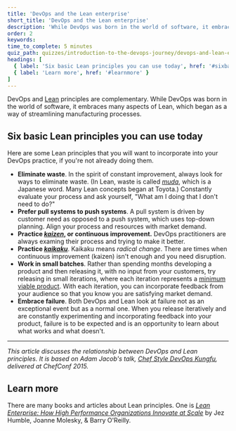 ```yaml
---
title: 'DevOps and the Lean enterprise'
short_title: 'DevOps and the Lean enterprise'
description: 'While DevOps was born in the world of software, it embraces many aspects of Lean, which began as a way of streamlining manufacturing processes.'
order: 2
keywords:
time_to_complete: 5 minutes
quiz_path: quizzes/introduction-to-the-devops-journey/devops-and-lean-enterprise.yml
headings: [
  { label: 'Six basic Lean principles you can use today', href: '#sixbasicleanprinciplesyoucanusetoday' },
  { label: 'Learn more', href: '#learnmore' }
]
---
```

DevOps and [Lean](https://en.wikipedia.org/wiki/Lean_manufacturing) principles are complementary. While DevOps was born in the world of software, it embraces many aspects of Lean, which began as a way of streamlining manufacturing processes.

## Six basic Lean principles you can use today

Here are some Lean principles that you will want to incorporate into your DevOps practice, if you're not already doing them.

* **Eliminate waste**. In the spirit of constant improvement, always look for ways to eliminate waste. (In Lean, waste is called [_muda_](https://en.wikipedia.org/wiki/Muda_\(Japanese_term\)), which is a Japanese word. Many Lean concepts began at Toyota.) Constantly evaluate your process and ask yourself, "What am I doing that I don't need to do?"
* **Prefer pull systems to push systems**. A pull system is driven by customer need as opposed to a push system, which uses top-down planning. Align your process and resources with market demand.
* **Practice [_kaizen_](https://en.wikipedia.org/wiki/Kaizen), or continuous improvement.** DevOps practitioners are always examing their process and trying to make it better.
* **Practice [_kaikaku_](https://en.wikipedia.org/wiki/Kaikaku)**. Kaikaku means _radical change_. There are times when continuous improvement (kaizen) isn't enough and you need disruption.
* **Work in small batches**. Rather than spending months developing a product and then releasing it, with no input from your customers, try releasing in small iterations, where each iteration represents a [minimum viable product](https://en.wikipedia.org/wiki/Minimum_viable_product). With each iteration, you can incorporate feedback from your audience so that you know you are satisfying market demand.
* **Embrace failure**. Both DevOps and Lean look at failure not as an exceptional event but as a normal one. When you release iteratively and are constantly experimenting and incorporating feedback into your product, failure is to be expected and is an opportunity to learn about what works and what doesn't.

<hr>

_This article discusses the relationship between DevOps and Lean principles. It is based on Adam Jacob's talk, [Chef Style DevOps Kungfu](https://www.youtube.com/watch?v=_DEToXsgrPc), delivered at ChefConf 2015._

## Learn more

There are many books and articles about Lean principles. One is [_Lean Enterprise: How High Performance Organizations Innovate at Scale_](http://shop.oreilly.com/product/0636920030355.do) by Jez Humble, Joanne Molesky, & Barry O'Reilly.
